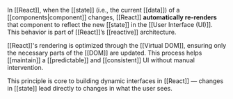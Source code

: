 In [[React]], when the [[state]] (i.e., the current [[data]]) of a [[components|component]] changes, [[React]] **automatically re-renders** that component to reflect the new [[state]] in the [[User Interface (UI)]]. This behavior is part of [[React]]’s [[reactive]] architecture.

[[React]]'s rendering is optimized through the [[Virtual DOM]], ensuring only the necessary parts of the [[DOM]] are updated. This process helps [[maintain]] a [[predictable]] and [[consistent]] UI without manual intervention.

This principle is core to building dynamic interfaces in [[React]] — changes in [[state]] lead directly to changes in what the user sees.